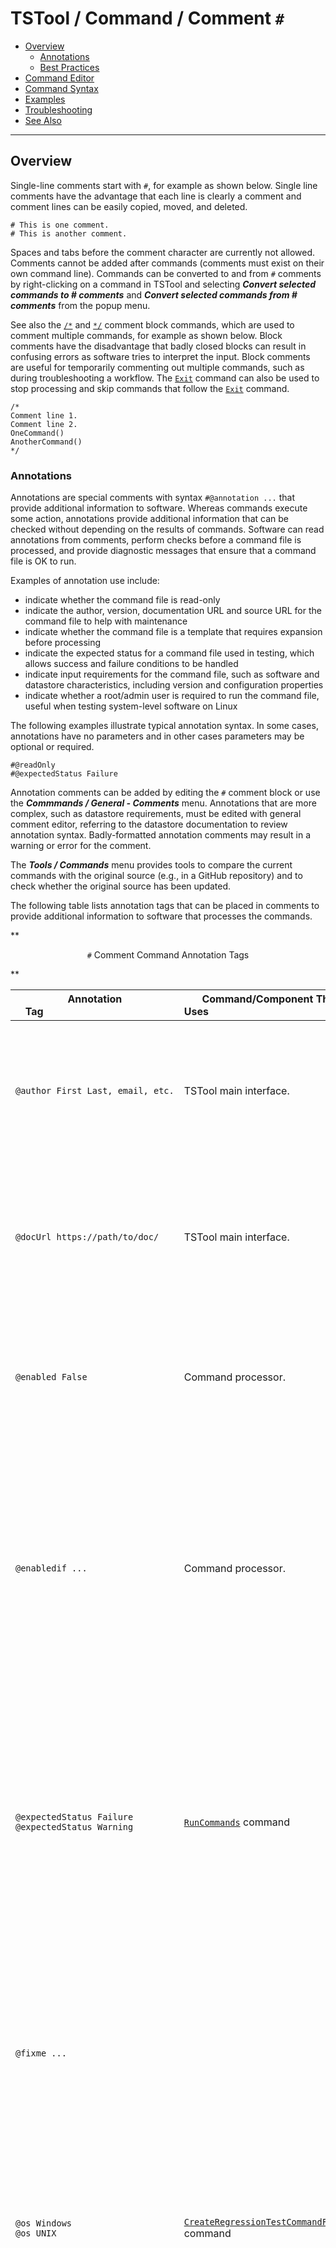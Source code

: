 # TSTool / Command / Comment `#` #

* [Overview](#overview)
    +   [Annotations](#annotations)
    +   [Best Practices](#best-practices)
* [Command Editor](#command-editor)
* [Command Syntax](#command-syntax)
* [Examples](#examples)
* [Troubleshooting](#troubleshooting)
* [See Also](#see-also)

-------------------------

## Overview ##

Single-line comments start with `#`, for example as shown below.
Single line comments have the advantage that each line is clearly a comment
and comment lines can be easily copied, moved, and deleted.

```
# This is one comment.
# This is another comment.
```

Spaces and tabs before the comment character are currently not allowed.
Comments cannot be added after commands (comments must exist on their own command line).
Commands can be converted to and from `#` comments by right-clicking on a command in TSTool
and selecting ***Convert selected commands to # comments*** and
***Convert selected commands from # comments*** from the popup menu.

See also the [`/*`](../CommentBlockStart/CommentBlockStart.md) and [`*/`](../CommentBlockEnd/CommentBlockEnd.md)
comment block commands, which are used to comment multiple commands, for example as shown below.
Block comments have the disadvantage that badly closed blocks can result in confusing errors
as software tries to interpret the input.
Block comments are useful for temporarily commenting out multiple commands, such as during troubleshooting a workflow.
The [`Exit`](../Exit/Exit.md) command can also be used to stop processing and skip commands
that follow the [`Exit`](../Exit/Exit.md) command.

```
/*
Comment line 1.
Comment line 2.
OneCommand()
AnotherCommand()
*/
```

### Annotations

Annotations are special comments with syntax `#@annotation ...` that provide additional information to software.
Whereas commands execute some action, annotations provide additional information that can
be checked without depending on the results of commands.
Software can read annotations from comments,
perform checks before a command file is processed,
and provide diagnostic messages that ensure that a command file is OK to run.

Examples of annotation use include:

*   indicate whether the command file is read-only
*   indicate the author, version, documentation URL and source URL for the command file to help with maintenance
*   indicate whether the command file is a template that requires expansion before processing
*   indicate the expected status for a command file used in testing, which allows success and failure conditions to be handled
*   indicate input requirements for the command file, such as software and datastore characteristics,
    including version and configuration properties
*   indicate whether a root/admin user is required to run the command file,
    useful when testing system-level software on Linux

The following examples illustrate typical annotation syntax.
In some cases, annotations have no parameters and in other cases parameters may be optional or required.

```
#@readOnly
#@expectedStatus Failure
```

Annotation comments can be added by editing the `#` comment block or use the ***Commmands / General - Comments*** menu.
Annotations that are more complex, such as datastore requirements, must be edited with general
comment editor, referring to the datastore documentation to review annotation syntax.
Badly-formatted annotation comments may result in a warning or error for the comment.

The ***Tools / Commands*** menu provides tools to compare the current commands with the original source
(e.g., in a GitHub repository) and to check whether the original source has been updated.

The following table lists annotation tags that can be placed in comments to provide additional
information to software that processes the commands.

**<p style="text-align: center;">
`#` Comment Command Annotation Tags
</p>**

|**Annotation Tag**&nbsp;&nbsp;&nbsp;&nbsp;&nbsp;&nbsp;&nbsp;&nbsp;&nbsp;&nbsp;&nbsp;&nbsp;&nbsp;&nbsp;&nbsp;&nbsp;&nbsp;&nbsp;&nbsp;&nbsp;&nbsp;&nbsp;&nbsp;&nbsp;&nbsp;&nbsp;&nbsp;&nbsp;&nbsp;&nbsp;&nbsp;&nbsp;&nbsp;&nbsp;&nbsp;&nbsp;&nbsp;&nbsp;&nbsp;&nbsp;&nbsp;&nbsp;&nbsp;&nbsp;&nbsp;|**Command/Component That Uses**&nbsp;&nbsp;&nbsp;&nbsp;&nbsp;&nbsp;&nbsp;&nbsp;&nbsp;&nbsp;&nbsp;&nbsp;&nbsp;&nbsp;&nbsp;&nbsp;&nbsp;&nbsp;&nbsp;&nbsp;&nbsp;&nbsp;&nbsp;&nbsp;&nbsp;&nbsp;&nbsp;&nbsp;&nbsp;&nbsp;&nbsp;&nbsp;&nbsp;&nbsp;&nbsp;&nbsp;&nbsp;&nbsp;&nbsp;&nbsp;&nbsp;&nbsp;&nbsp;&nbsp;&nbsp;&nbsp;&nbsp;&nbsp;&nbsp;&nbsp;&nbsp;&nbsp;&nbsp;&nbsp;&nbsp;|**Description**&nbsp;&nbsp;&nbsp;&nbsp;&nbsp;&nbsp;&nbsp;&nbsp;&nbsp;&nbsp;|
|----------------|--------------------------|----------------- |
|`@author First Last, email, etc.` | TSTool main interface. | The author of the command file, to provide attribution and a contact point for support. There is no standard format for the information. Multiple annotations can be specified. |
|`@docUrl https://path/to/doc/` | TSTool main interface. | The URL for documentation for the command file, for example a `README.md` Markdown file specific to the command file or a larger document that provides an overview of the workflow. |
|`@enabled False`| Command processor.| **Used in automated tests.** Used to disable a command file.  For example, use this annotation in a test command file when the test is not ready for use in the software release process.|
|`@enabledif ...` | Command processor. | **Used in automated tests.** The syntax is the same as `@require`, with the result being that if any conditions are not met, the command file is disabled.  Multiple annotations can be used, each with different requirements, for example to ensure that functionality is tested with different versions of a database datastore and software version. |
|`@expectedStatus Failure`<br>`@expectedStatus Warning`|[`RunCommands`](../RunCommands/RunCommands.md) command| **Used in automated tests.** Used to help the test framework know if an error or warning is expected, in which case a test can pass even if the command status is not “success”.  If the actual status from a command file (most severe status of all commands) does not match the expected status, the user interface will indicate a failure. |
|`@fixme ...`|| Indicate something to fix, such as a bug in the command file logic.  A comment typically has the form `#@fixme user date Comment`, for example: `#@fixme smalers 2021-06-14 Need to fix the following input file`. A future TSTool enhancement is planned to list such annotations. |
|`@os Windows`<br>`@os UNIX`|[`CreateRegressionTestCommandFile`](../CreateRegressionTestCommandFile/CreateRegressionTestCommandFile.md) command| **Used in automated tests.** Used to filter out test command files that are not appropriate for the operating system.  Linux is included in UNIX.  **May be replaced by `@require` in the future.**|
|`@readOnly`| TSTool main interface and command editors| **Used to restrict command file editing.** Indicates that the command file should not be edited.  TSTool will update old command syntax to current syntax when a command file is loaded.  However, this tag will cause the software to warn the user when saving the command file, so that they can cancel.  This tag is often used with templates to protect the template from mistakenly being edited and saved in TSTool (TSTool does not currently allow editing templates within the interface).|
|`@require application TSTool version >= NN.NN.NN` | Command processor | **Used to ensure compatibility.** Indicate that an application version (in this case for TSTool software) is required to run the command file.  The operator can be `>`, `>=`, `=`, `<`, or `<=`.  The version should be specified using [Semantic versioning](https://semver.org/), for example `14.2.2`. Each part of the version is checked numerically and leading zeros are ignored; therefore `03` evaluates to `3`. If specified for automated tests, a test will only be run if the criteria are met, which allows tests to be developed for specific versions of the software.  If the criteria are not met during normal runs, an error is generated. Use multiple `@require` comments if necessary for multiple criteria checks. |
|`@require datastore HydroBase version >= YYYYMMDD` | Command processor | **Used to ensure compatibility.** The syntax after the datastore name depends on the features implemented for a datastore (see the datastore's documenation).  Indicate that a datastore version (in this case for datastore named `HydroBase`) is required to run the command file.  The operator can be `>`, `>=`, `=`, `<`, or `<=`. The version string must be consistent with what is expected for a datastore.  For example, HydroBase versions use the `YYYYMMDD` syntax, whereas other datastores use semantic versions or other date strings. Refer to the datastore reference documentation for version format information.  Not all datastores support version checks. If specified for automated tests, the test will only be run if the criteria are met, which allows tests to be developed for specific versions of the software.  If the criteria are not met during normal runs, an error is generated. Use multiple `@require` comments if necessary for multiple criteria checks. |
|`@require user == name`<br>`@require user != name` | Command processor | **Used to ensure compatibility.** Indicate whether the command file is restricted to a certain user.  This has mainly been used to ensure that automated tests are run as the correct user.  Tests can be grouped by user using a test suite.  A user requirement that fails causes command processing to exit. For example: `@require user == root` |
|`@sourceUrl https://path/to/source/x.tstool` | TSTool main interface, ***Tools / Commands***. | The URL for the original source file, for example in a GitHub repository.  The URL is used by TSTool features (see ***Tools / Commands*** menu) to compare the current commands with the original source.  The URL should link to the raw file, not a web page that includes menus, etc. |
|`@template`| TSTool main interface | **Used with template processing.** Indicates a template command file that is intended to be expanded with the [`ExpandTemplateFile`](../ExpandTemplateFile/ExpandTemplateFile.md) command.  Currently, a text file editor may need to be used to edit template files because the TSTool user interface checks commands for final syntax and may generate warnings for template files.| The command file is not a template. |
|`@testSuite ABC`|[`CreateRegressionTestCommandFile`](../CreateRegressionTestCommandFile/CreateRegressionTestCommandFile.md) command| **Used in automated tests**. Used to filter out test command files that are not appropriate for the operating system. |
|`@todo ...`|| Indicate something to do, such as a future enhancement to the command file. A comment typically has the form `#@todo user date Comment`, for example: `#@todo smalers 2021-06-14 Need to fill the following time series`. A future TSTool enhancement is planned to list such annotations. |
|`version 1.2.3`<br>`version YYYY-MM-DD`<br>`version YYYY-MM-DDThh:mm:ss`| TSTool main interface, ***Tools / Commands***. | The version for the command file, used for documentation and to allow comparison when `sourceUrl` is specified.  Specify either a [semantic version](https://semver.org/) (without whitespace in the version string) or an [ISO 8601](https://en.wikipedia.org/wiki/ISO_8601) date/time string. The version can be cross-referenced to release notes for a workflow. |
|`versionDate YYYY-MM-DD`<br>`versionDate YYYY-MM-DDThh:mm:ss`| TSTool main interface, ***Tools / Commands***. | The version date/time for the command file, used for documentation and to allow comparison when `sourceUrl` is specified. Specify an [ISO 8601](https://en.wikipedia.org/wiki/ISO_8601) date/time string. The version date/time indicates a release date and/or effective date/time for a workflow. If the `version` is the same for local and source copies of the command file, the `versionDate` can be used to indicate updates. |

## Best Practices

Comments can be used to improve communication and maintainability, thereby reducing costs.

Because command files are text, they can be maintained in a version control system such as GitHub.
Version control systems allow comments to be inserted with each version that is committed.
However, such comments should not be totally relied upon to document the purpose or history of a command file.
Similar to other products, it may be appropriate to add author, and release notes or history to a command file.

Comments can also be used to indicate the main processing steps in a command file so that
it is easier to understand workflow logic.

The following example illustrates a few best practices that can be implemented using comments.

```
StartLog(...)
#
# This command file does something (explanation).
#
# @author Joe Smith, some organization
# @version 2022-02-04
# @sourceUrl https://path/to/repository/x.tstool
# @docUrl https://path/to/documentation/
#
# History:
# 2022-02-04 Added best practices discussion.
# 2021-01-03 Added annotations examples.
#
# Requirements and other metadata:
# @require application TSTool version >= 1.2.3
# @require datastore SomeDatastore version >= 3.4.5
# @todo smalers 2022-02-04 Add more error checking.
#
# ==========================================================
# Step 1 - initialize properties
#
# Explanation of the step...
# ==========================================================
SetProperty(...)
SetProperty(...)
# ==========================================================
# Step 2 - read data
# ==========================================================
Read...
# ==========================================================
# Step 3 - perform analysis
# ==========================================================
Command...
Command...
#
# Step 3b - some step... 
```

## Command Editor ##

The following dialog is used to edit the command and illustrates the command syntax.

**<p style="text-align: center;">
![Comment](Comment.png)
</p>**

**<p style="text-align: center;">
`#` Command Editor (<a href="../Comment.png">see also the full-size image</a>)
</p>**

## Command Syntax ##

The command syntax is as follows.
See also the [Annotations](#annotations) section above for annotation syntax.

```text
# A comment
# Another comment
```

## Examples ##

See the [automated tests](https://github.com/OpenCDSS/cdss-app-tstool-test/tree/master/test/commands/Comment).

## Troubleshooting ##

## See Also ##

*   [`/*`](../CommentBlockStart/CommentBlockStart.md) comment block start command
*   [`*/`](../CommentBlockEnd/CommentBlockEnd.md) comment block end command
